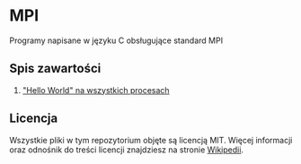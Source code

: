 # MPI
Programy napisane w języku C obsługujące standard MPI

## Spis zawartości
1. ["Hello World" na wszystkich procesach](hello.c)

## Licencja
Wszystkie pliki w tym repozytorium objęte są licencją MIT. Więcej informacji oraz odnośnik do treści licencji znajdziesz na stronie [Wikipedii](http://pl.wikipedia.org/wiki/Licencja_X11).
